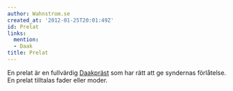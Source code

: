 ```yaml
---
author: Wahnstrom.se
created_at: '2012-01-25T20:01:49Z'
id: Prelat
links:
  mention:
  - Daak
title: Prelat
---
```


En prelat är en fullvärdig [Daakpräst] som har rätt att ge syndernas förlåtelse. En prelat tilltalas
fader eller moder.

  [Daakpräst]: Daak